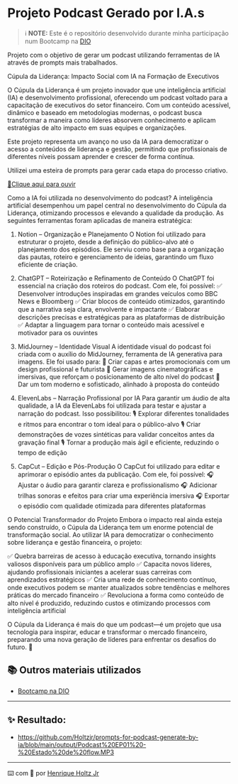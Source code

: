# Projeto Podcast Gerado por I.A.s


 > ℹ️ **NOTE:** Este é o repositório desenvolvido durante minha participação num Bootcamp na [DIO](https://dio.me)

Projeto com o objetivo de gerar um podcast utilizando ferramentas de IA através de prompts mais trabalhados.

Cúpula da Liderança: Impacto Social com IA na Formação de Executivos

O Cúpula da Liderança é um projeto inovador que une inteligência artificial (IA) e desenvolvimento profissional, oferecendo um podcast voltado para a capacitação de executivos do setor financeiro. Com um conteúdo acessível, dinâmico e baseado em metodologias modernas, o podcast busca transformar a maneira como líderes absorvem conhecimento e aplicam estratégias de alto impacto em suas equipes e organizações.

Este projeto representa um avanço no uso da IA para democratizar o acesso a conteúdos de liderança e gestão, permitindo que profissionais de diferentes níveis possam aprender e crescer de forma contínua.

Utilizei uma esteira de prompts para gerar cada etapa do processo criativo.

<a href="https://open.spotify.com/episode/4uOSYYfHtmMEKGFpkGWFn0?si=jWr1fcwdTJqUgxQe7SVmEQ"> 📕Clique aqui para ouvir</a>

Como a IA foi utilizada no desenvolvimento do podcast?
A inteligência artificial desempenhou um papel central no desenvolvimento do Cúpula da Liderança, otimizando processos e elevando a qualidade da produção. As seguintes ferramentas foram aplicadas de maneira estratégica:

1. Notion – Organização e Planejamento
O Notion foi utilizado para estruturar o projeto, desde a definição do público-alvo até o planejamento dos episódios. Ele serviu como base para a organização das pautas, roteiro e gerenciamento de ideias, garantindo um fluxo eficiente de criação.

2. ChatGPT – Roteirização e Refinamento de Conteúdo
O ChatGPT foi essencial na criação dos roteiros do podcast. Com ele, foi possível:
✅ Desenvolver introduções inspiradas em grandes veículos como BBC News e Bloomberg
✅ Criar blocos de conteúdo otimizados, garantindo que a narrativa seja clara, envolvente e impactante
✅ Elaborar descrições precisas e estratégicas para as plataformas de distribuição
✅ Adaptar a linguagem para tornar o conteúdo mais acessível e motivador para os ouvintes

3. MidJourney – Identidade Visual
A identidade visual do podcast foi criada com o auxílio do MidJourney, ferramenta de IA generativa para imagens. Ele foi usado para:
🎨 Criar capas e artes promocionais com um design profissional e futurista
🎨 Gerar imagens cinematográficas e imersivas, que reforçam o posicionamento de alto nível do podcast
🎨 Dar um tom moderno e sofisticado, alinhado à proposta do conteúdo

4. ElevenLabs – Narração Profissional por IA
Para garantir um áudio de alta qualidade, a IA da ElevenLabs foi utilizada para testar e ajustar a narração do podcast. Isso possibilitou:
🎙️ Explorar diferentes tonalidades e ritmos para encontrar o tom ideal para o público-alvo
🎙️ Criar demonstrações de vozes sintéticas para validar conceitos antes da gravação final
🎙️ Tornar a produção mais ágil e eficiente, reduzindo o tempo de edição

5. CapCut – Edição e Pós-Produção
O CapCut foi utilizado para editar e aprimorar o episódio antes da publicação. Com ele, foi possível:
🎧 Ajustar o áudio para garantir clareza e profissionalismo
🎧 Adicionar trilhas sonoras e efeitos para criar uma experiência imersiva
🎧 Exportar o episódio com qualidade otimizada para diferentes plataformas

O Potencial Transformador do Projeto
Embora o impacto real ainda esteja sendo construído, o Cúpula da Liderança tem um enorme potencial de transformação social. Ao utilizar IA para democratizar o conhecimento sobre liderança e gestão financeira, o projeto:

✅ Quebra barreiras de acesso à educação executiva, tornando insights valiosos disponíveis para um público amplo
✅ Capacita novos líderes, ajudando profissionais iniciantes a acelerar suas carreiras com aprendizados estratégicos
✅ Cria uma rede de conhecimento contínuo, onde executivos podem se manter atualizados sobre tendências e melhores práticas do mercado financeiro
✅ Revoluciona a forma como conteúdo de alto nível é produzido, reduzindo custos e otimizando processos com inteligência artificial

O Cúpula da Liderança é mais do que um podcast—é um projeto que usa tecnologia para inspirar, educar e transformar o mercado financeiro, preparando uma nova geração de líderes para enfrentar os desafios do futuro. 🚀

## 📚 Outros materiais utilizados
- [Bootcamp na DIO](https://dio.me)
---
## ✨ Resultado:
- https://github.com/Holtzjr/prompts-for-podcast-generate-by-ia/blob/main/output/Podcast%20EP01%20-%20Estado%20de%20flow.MP3
---
⌨️ com 💜 por [Henrique Holtz Jr](https://github.com/Holtzjr)
